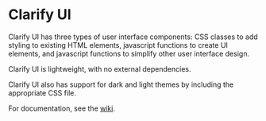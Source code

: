 # Clarify UI #
Clarify UI has three types of user interface components: CSS classes to add styling to existing HTML elements, javascript functions to create UI elements, and javascript functions to simplify other user interface design. 

Clarify UI is lightweight, with no external dependencies.

Clarify UI also has support for dark and light themes by including the appropriate CSS file.

For documentation, see the [wiki](https://github.com/infinitum-tech/clarify-ui/wiki).
